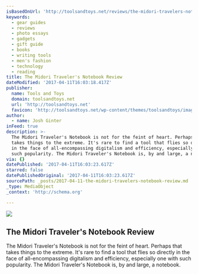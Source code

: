 ```yaml
---
isBasedOnUrl: 'http://toolsandtoys.net/reviews/the-midori-travelers-notebook-review/'
keywords:
  - gear guides
  - reviews
  - photo essays
  - gadgets
  - gift guide
  - books
  - writing tools
  - men's fashion
  - technology
  - reading
title: The Midori Traveler's Notebook Review
dateModified: '2017-04-11T16:03:18.417Z'
publisher:
  name: Tools and Toys
  domain: toolsandtoys.net
  url: 'http://toolsandtoys.net'
  favicon: 'http://toolsandtoys.net/wp-content/themes/toolsandtoys/images/favicon.ico'
author:
  - name: Josh Ginter
inFeed: true
description: >-
  The Midori Traveler's Notebook is not for the feint of heart. Perhaps that
  takes things to the extreme. It's rare to find a tool that flies so directly
  in the face of all-encompassing digitalism and efficiency, especially one with
  such popularity. The Midori Traveler's Notebook is, by and large, a notebook.
via: {}
datePublished: '2017-04-11T16:03:23.617Z'
starred: false
datePublishedOriginal: '2017-04-11T16:03:23.617Z'
sourcePath: _posts/2017-04-11-the-midori-travelers-notebook-review.md
_type: MediaObject
_context: 'http://schema.org'

---
```

<article style=""><img src="https://imgflo.herokuapp.com/graph/2b2431f8e7ba7b0/f5df4025c67fbddde1f63490fb694f52/noop.jpg?input=http%3A%2F%2Ftoolsandtoys.net%2Fwp-content%2Fuploads%2F2017%2F04%2FMidori-Travelers-Notebook-23.jpg" /><h1>The Midori Traveler's Notebook Review</h1><p>The Midori Traveler's Notebook is not for the feint of heart. Perhaps that takes things to the extreme. It's rare to find a tool that flies so directly in the face of all-encompassing digitalism and efficiency, especially one with such popularity. The Midori Traveler's Notebook is, by and large, a notebook.</p></article>